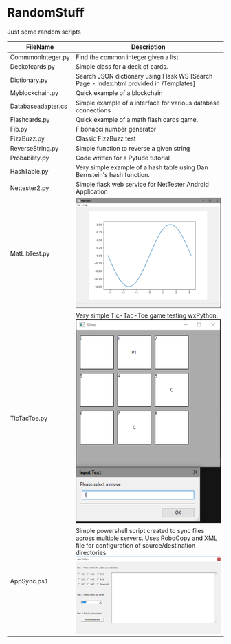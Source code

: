 # RandomStuff
Just some random scripts   

FileName      | Description
------------- | -------------
CommmonInteger.py  | Find the common integer given a list
Deckofcards.py  |   Simple class for a deck of cards.
Dictionary.py   |   Search JSON dictionary using Flask WS [Search Page - index.html provided in /Templates] 
Myblockchain.py | Quick example of a blockchain 
Databaseadapter.cs  | Simple example of a interface for various database connections  
Flashcards.py   |   Quick example of a math flash cards game.  
Fib.py          |   Fibonacci number generator  
FizzBuzz.py     |   Classic FizzBuzz test  
ReverseString.py | Simple function to reverse a given string  
Probability.py   | Code written for a Pytude tutorial   
HashTable.py     | Very simple example of a hash table using Dan Bernstein's hash function.  
Nettester2.py    | Simple flask web service for NetTester Android Application  
MatLibTest.py    | ![SCREENSHOT1](https://github.com/harmonyideas/RandomStuff/blob/master/IMG/matlib1.PNG)
TicTacToe.py    |  Very simple Tic-Tac-Toe game testing wxPython. ![SCREENSHOT2](https://github.com/harmonyideas/RandomStuff/blob/master/IMG/tictactoe2.PNG?raw=true "TICKTACTOE-2")
AppSync.ps1   | Simple powershell script created to sync files across multiple servers.  Uses RoboCopy and XML file for configuration of source/destination directories. ![SCREENSHOT1](https://github.com/harmonyideas/RandomStuff/blob/master/IMG/AppSync1.PNG)  








